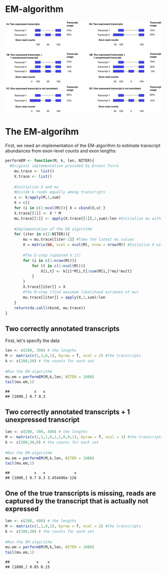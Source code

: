 # EM-algorithm






![](EM_illustration.png)<!-- -->


# The EM-algorihm
First, we need an implementation of the EM-algorithm to estimate transcript abundances from exon-level counts and exon lengths:


```r
performEM <- function(M, k, len, NITER){
  #Original implementation provided by Ernest Turro 
	mu.trace <- list()
	X.trace <- list()

	#Initialize X and mu
	#Divide k reads equally among transcripts
	x <- k/apply(M,1,sum)
	X = c()
	for (i in c(1:ncol(M))){ X = cbind(X,x) }
	X.trace[[1]] <- X * M
	mu.trace[[1]] <- apply(X.trace[[1]],2,sum)/len #Initialize mu with its maximum likelihood estimate

	#Implementation of the EM algorithm
	for (iter in c(2:NITER)){
		mu = mu.trace[[iter-1]] #Take the latest mu values
		X = matrix(NA, ncol = ncol(M), nrow = nrow(M)) #Initalize X with empty matrix

		#The E-step (updated X_it)
		for (i in c(1:nrow(M))){
			for (t in c(1:ncol(M))){
				X[i,t] <- k[i]*M[i,t]/sum(M[i,]*mu)*mu[t]
			}
		}
		X.trace[[iter]] = X
		#The M-step (find maximum likelihood estimate of mu)
		mu.trace[[iter]] = apply(X,2,sum)/len
	}
	return(do.call(rbind, mu.trace))
}
```

## Two correctly annotated transcripts

First, let's specify the data

```r
len <- c(200, 300) # the lengths
M <- matrix(c(1,1,0,1), byrow = T, ncol = 2) #the transcripts
k <- c(200,30) # the counts for each set

#Run the EM-algorithm
mu.em = performEM(M,k,len, NITER = 1000)
tail(mu.em,1)
```

```
##           x   x
## [1000,] 0.7 0.3
```

## Two correctly annotated transcripts + 1 unexpressed transcript


```r
len <- c(200, 300, 400) # the lengths
M <- matrix(c(1,1,1,0,1,1,0,0,1), byrow = T, ncol = 3) #the transcripts
k <- c(200,30,0) # the counts for each set

#Run the EM-algorithm
mu.em = performEM(M,k,len, NITER = 1000)
tail(mu.em,1)
```

```
##           x   x             x
## [1000,] 0.7 0.3 3.454496e-126
```

## One of the true transcripts is missing, reads are captured by the transcript that is actually not expressed

```r
len <- c(200, 400) # the lengths
M <- matrix(c(1,1,0,1), byrow = T, ncol = 2) #the transcripts
k <- c(200,30) # the counts for each set

#Run the EM-algorithm
mu.em = performEM(M,k,len, NITER = 1000)
tail(mu.em,1)
```

```
##            x    x
## [1000,] 0.85 0.15
```

